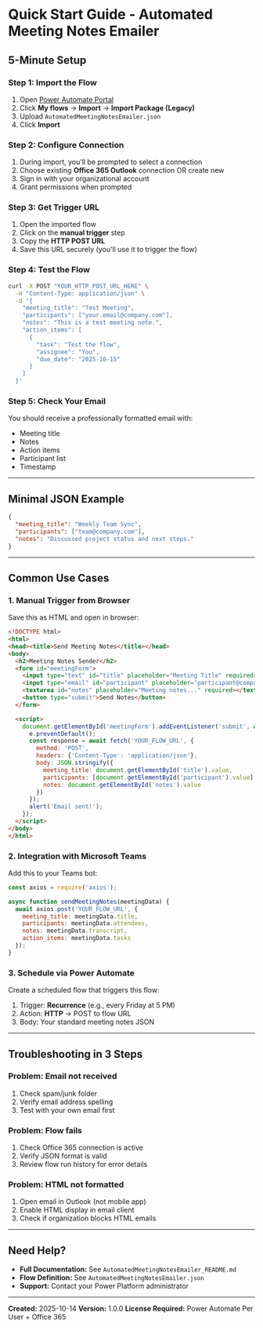 # Quick Start Guide - Automated Meeting Notes Emailer

## 5-Minute Setup

### Step 1: Import the Flow
1. Open [Power Automate Portal](https://make.powerautomate.com)
2. Click **My flows** → **Import** → **Import Package (Legacy)**
3. Upload `AutomatedMeetingNotesEmailer.json`
4. Click **Import**

### Step 2: Configure Connection
1. During import, you'll be prompted to select a connection
2. Choose existing **Office 365 Outlook** connection OR create new
3. Sign in with your organizational account
4. Grant permissions when prompted

### Step 3: Get Trigger URL
1. Open the imported flow
2. Click on the **manual trigger** step
3. Copy the **HTTP POST URL**
4. Save this URL securely (you'll use it to trigger the flow)

### Step 4: Test the Flow
```bash
curl -X POST "YOUR_HTTP_POST_URL_HERE" \
  -H "Content-Type: application/json" \
  -d '{
    "meeting_title": "Test Meeting",
    "participants": ["your.email@company.com"],
    "notes": "This is a test meeting note.",
    "action_items": [
      {
        "task": "Test the flow",
        "assignee": "You",
        "due_date": "2025-10-15"
      }
    ]
  }'
```

### Step 5: Check Your Email
You should receive a professionally formatted email with:
- Meeting title
- Notes
- Action items
- Participant list
- Timestamp

---

## Minimal JSON Example

```json
{
  "meeting_title": "Weekly Team Sync",
  "participants": ["team@company.com"],
  "notes": "Discussed project status and next steps."
}
```

---

## Common Use Cases

### 1. Manual Trigger from Browser
Save this as HTML and open in browser:

```html
<!DOCTYPE html>
<html>
<head><title>Send Meeting Notes</title></head>
<body>
  <h2>Meeting Notes Sender</h2>
  <form id="meetingForm">
    <input type="text" id="title" placeholder="Meeting Title" required><br>
    <input type="email" id="participant" placeholder="participant@company.com" required><br>
    <textarea id="notes" placeholder="Meeting notes..." required></textarea><br>
    <button type="submit">Send Notes</button>
  </form>

  <script>
    document.getElementById('meetingForm').addEventListener('submit', async (e) => {
      e.preventDefault();
      const response = await fetch('YOUR_FLOW_URL', {
        method: 'POST',
        headers: {'Content-Type': 'application/json'},
        body: JSON.stringify({
          meeting_title: document.getElementById('title').value,
          participants: [document.getElementById('participant').value],
          notes: document.getElementById('notes').value
        })
      });
      alert('Email sent!');
    });
  </script>
</body>
</html>
```

### 2. Integration with Microsoft Teams
Add this to your Teams bot:

```javascript
const axios = require('axios');

async function sendMeetingNotes(meetingData) {
  await axios.post('YOUR_FLOW_URL', {
    meeting_title: meetingData.title,
    participants: meetingData.attendees,
    notes: meetingData.transcript,
    action_items: meetingData.tasks
  });
}
```

### 3. Schedule via Power Automate
Create a scheduled flow that triggers this flow:
1. Trigger: **Recurrence** (e.g., every Friday at 5 PM)
2. Action: **HTTP** → POST to flow URL
3. Body: Your standard meeting notes JSON

---

## Troubleshooting in 3 Steps

### Problem: Email not received
1. Check spam/junk folder
2. Verify email address spelling
3. Test with your own email first

### Problem: Flow fails
1. Check Office 365 connection is active
2. Verify JSON format is valid
3. Review flow run history for error details

### Problem: HTML not formatted
1. Open email in Outlook (not mobile app)
2. Enable HTML display in email client
3. Check if organization blocks HTML emails

---

## Need Help?

- **Full Documentation:** See `AutomatedMeetingNotesEmailer_README.md`
- **Flow Definition:** See `AutomatedMeetingNotesEmailer.json`
- **Support:** Contact your Power Platform administrator

---

**Created:** 2025-10-14
**Version:** 1.0.0
**License Required:** Power Automate Per User + Office 365
